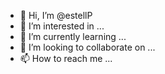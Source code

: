 - 👋 Hi, I’m @estellP
- 👀 I’m interested in ...
- 🌱 I’m currently learning ...
- 💞️ I’m looking to collaborate on ...
- 📫 How to reach me ...

<!---
estellP/estellP is a ✨ special ✨ repository because its `README.md` (this file) appears on your GitHub profile.
You can click the Preview link to take a look at your changes.
--->
